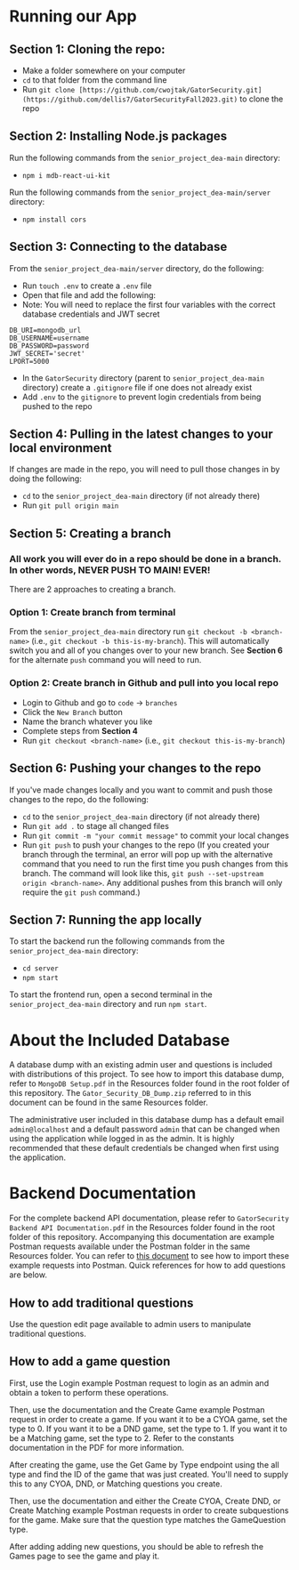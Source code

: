 # Running our App

## Section 1: Cloning the repo:
* Make a folder somewhere on your computer
* `cd` to that folder from the command line
* Run `git clone [https://github.com/cwojtak/GatorSecurity.git](https://github.com/dellis7/GatorSecurityFall2023.git)` to clone the repo

## Section 2: Installing Node.js packages
Run the following commands from the `senior_project_dea-main` directory:
* `npm i mdb-react-ui-kit`

Run the following commands from the `senior_project_dea-main/server` directory:
* `npm install cors`

## Section 3: Connecting to the database
From the `senior_project_dea-main/server` directory, do the following:
* Run `touch .env` to create a `.env` file
* Open that file and add the following:
* Note: You will need to replace the first four variables with the correct database credentials and JWT secret
```
DB_URI=mongodb_url
DB_USERNAME=username
DB_PASSWORD=password
JWT_SECRET='secret'
LPORT=5000
```
* In the `GatorSecurity` directory (parent to `senior_project_dea-main` directory) create a `.gitignore` file if one does not already exist
* Add `.env` to the `gitignore` to prevent login credentials from being pushed to the repo

## Section 4: Pulling in the latest changes to your local environment
If changes are made in the repo, you will need to pull those changes in by doing the following:
* `cd` to the `senior_project_dea-main` directory (if not already there)
* Run `git pull origin main`

## Section 5: Creating a branch
### **All work you will ever do in a repo should be done in a branch. In other words, NEVER PUSH TO MAIN! EVER!**

There are 2 approaches to creating a branch.
### Option 1: Create branch from terminal
From the `senior_project_dea-main` directory run `git checkout -b <branch-name>` (i.e., `git checkout -b this-is-my-branch`). This will 
automatically switch you and all of you changes over to your new branch. See **Section 6** for the alternate `push` command you will need 
to run.

### Option 2: Create branch in Github and pull into you local repo
* Login to Github and go to `code` -> `branches`
* Click the `New Branch` button
* Name the branch whatever you like
* Complete steps from **Section 4**
* Run `git checkout <branch-name>` (i.e., `git checkout this-is-my-branch`)


## Section 6: Pushing your changes to the repo
If you've made changes locally and you want to commit and push those changes to the repo, do the following:
* `cd` to the `senior_project_dea-main` directory (if not already there)
* Run `git add .` to stage all changed files
* Run `git commit -m "your commit message"` to commit your local changes
* Run `git push` to push your changes to the repo (If you created your branch through the terminal, an error will pop up with the alternative command that you need to run the first time you push changes from this branch. The command will look like this, `git push --set-upstream origin <branch-name>`. Any additional pushes from this branch will only require the `git push` command.) 

## Section 7: Running the app locally
To start the backend run the following commands from the `senior_project_dea-main` directory:
* `cd server`
* `npm start`

To start the frontend run, open a second terminal in the `senior_project_dea-main` directory and run `npm start`.

# About the Included Database    
A database dump with an existing admin user and questions is included with distributions of this project. To see how to import this database dump, refer to `MongoDB Setup.pdf` in the Resources folder found in the root folder of this repository. The `Gator_Security_DB_Dump.zip` referred to in this document can be found in the same Resources folder.         

The administrative user included in this database dump has a default email `admin@localhost` and a default password `admin` that can be changed when using the application while logged in as the admin. It is highly recommended that these default credentials be changed when first using the application.         

# Backend Documentation
For the complete backend API documentation, please refer to `GatorSecurity Backend API Documentation.pdf` in the Resources folder found in the root folder of this repository. Accompanying this documentation are example Postman requests available under the Postman folder in the same Resources folder. You can refer to [this document](https://learning.postman.com/docs/getting-started/importing-and-exporting-data/#importing-from-github-repositories:~:text=an%20API.-,Importing%20from%20GitHub%20repositories,-You%20can%20import) to see how to import these example requests into Postman.
Quick references for how to add questions are below.

## How to add traditional questions
Use the question edit page available to admin users to manipulate traditional questions.

## How to add a game question
First, use the Login example Postman request to login as an admin and obtain a token to perform these operations.           

Then, use the documentation and the Create Game example Postman request in order to create a game. If you want it to be a CYOA game, set the type to 0. If you want it to be a DND game, set the type to 1. If you want it to be a Matching game, set the type to 2. Refer to the constants documentation in the PDF for more information.    

After creating the game, use the Get Game by Type endpoint using the all type and find the ID of the game that was just created. You'll need to supply this to any CYOA, DND, or Matching questions you create.

Then, use the documentation and either the Create CYOA, Create DND, or Create Matching example Postman requests in order to create subquestions for the game. Make sure that the question type matches the GameQuestion type.          

After adding adding new questions, you should be able to refresh the Games page to see the game and play it.
